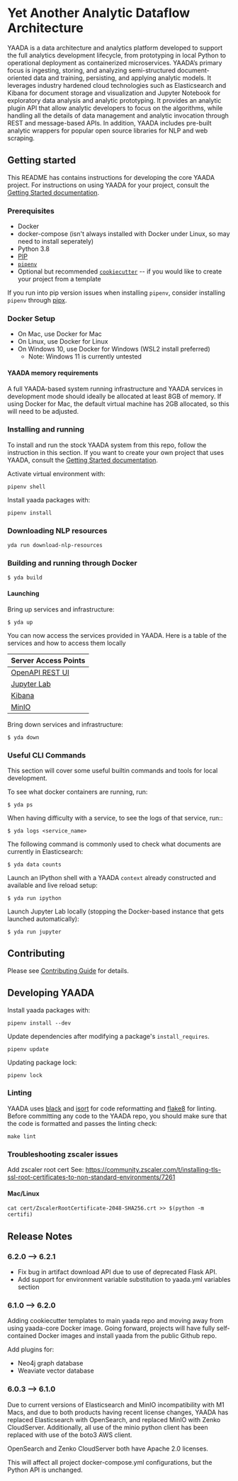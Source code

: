 # Yet Another Analytic Dataflow Architecture

YAADA is a data architecture and analytics platform developed to support the full analytics development lifecycle, from prototyping in local Python to operational deployment as containerized microservices. YAADA’s primary focus is ingesting, storing, and analyzing semi-structured document-oriented data and training, persisting, and applying analytic models. It leverages industry hardened cloud technologies such as Elasticsearch and Kibana for document storage and visualization and Jupyter Notebook for exploratory data analysis and analytic prototyping. It provides an analytic plugin API that allow analytic developers to focus on the algorithms, while handling all the details of data management and analytic invocation through REST and message-based APIs. In addition, YAADA includes pre-built analytic wrappers for popular open source libraries for NLP and web scraping.

## Getting started

This README has contains instructions for developing the core YAADA project. For instructions on using YAADA for your project, consult the [Getting Started documentation](https://aptima.github.io/yaada/getting-started/).

### Prerequisites
* Docker
* docker-compose (isn't always installed with Docker under Linux, so may need to install seperately)
* Python 3.8
* [PIP](https://pip.pypa.io/en/stable/)
* [`pipenv`](https://pipenv.pypa.io/en/latest/)
* Optional but recommended [`cookiecutter`](https://cookiecutter.readthedocs.io/en/stable/) -- if you would like to create your project from a template

If you run into pip version issues when installing `pipenv`, consider installing `pipenv` through [pipx](https://pipenv.pypa.io/en/latest/install/#isolated-installation-of-pipenv-with-pipx).

### Docker Setup

* On Mac, use Docker for Mac
* On Linux, use Docker for Linux
* On Windows 10, use Docker for Windows (WSL2 install preferred)
    * Note: Windows 11 is currently untested

#### YAADA memory requirements

A full YAADA-based system running infrastructure and YAADA services in development mode should ideally be allocated at least 8GB of memory. If using Docker for Mac, the default virtual machine has 2GB allocated, so this will need to be adjusted.

### Installing and running

To install and run the stock YAADA system from this repo, follow the instruction in this section. If you want to create your own project that uses YAADA, consult the [Getting Started documentation](https://aptima.github.io/yaada/getting-started/).

Activate virtual environment with:

```
pipenv shell
```

Install yaada packages with:

```
pipenv install
```

### Downloading NLP resources

```
yda run download-nlp-resources
```

### Building and running through Docker

```
$ yda build
```

#### Launching

Bring up services and infrastructure:

```
$ yda up
```

You can now access the services provided in YAADA. Here is a table of the services and how to access them locally

| Server Access Points                        |
| ------------------------------------------- |
| [OpenAPI REST UI](http://localhost:5000/ui) |
| [Jupyter Lab](http://localhost:8888/)       |
| [Kibana](http://localhost:5601)             |
| [MinIO](http://localhost:9000/)             |

Bring down services and infrastructure:

```
$ yda down
```

### Useful CLI Commands

This section will cover some useful builtin commands and tools for local development.

To see what docker containers are running, run:

```
$ yda ps 
```

When having difficulty with a service, to see the logs of that service, run::

```
$ yda logs <service_name>
```

The following command is commonly used to check what documents are currently in Elasticsearch:

```
$ yda data counts
```

Launch an IPython shell with a YAADA `context` already constructed and available and live reload setup:

```
$ yda run ipython
```

Launch Jupyter Lab locally (stopping the Docker-based instance that gets launched automatically):

```
$ yda run jupyter
```


## Contributing

Please see [Contributing Guide](CONTRIBUTING.md) for details.


## Developing YAADA

Install yaada packages with:

```
pipenv install --dev
```

Update dependencies after modifying a package's `install_requires`.

```
pipenv update
```

Updating package lock:

```
pipenv lock
```

### Linting

YAADA uses [black](https://black.readthedocs.io/en/stable/) and [isort](https://pycqa.github.io/isort/) for code reformatting and [flake8](https://flake8.pycqa.org/en/latest/) for linting. Before committing any code to the YAADA repo, you should make sure that the code is formatted and passes the linting check:

```
make lint
```

### Troubleshooting zscaler issues

Add zscaler root cert
See: https://community.zscaler.com/t/installing-tls-ssl-root-certificates-to-non-standard-environments/7261

#### Mac/Linux

```
cat cert/ZscalerRootCertificate-2048-SHA256.crt >> $(python -m certifi)
```

## Release Notes

### 6.2.0 --> 6.2.1

- Fix bug in artifact download API due to use of deprecated Flask API.
- Add support for environment variable substitution to yaada.yml variables section

### 6.1.0 --> 6.2.0
Adding cookiecutter templates to main yaada repo and moving away from using yaada-core Docker image. Going forward, projects will have fully self-contained Docker images and install yaada from the public Github repo.

Add plugins for:

- Neo4j graph database
- Weaviate vector database

### 6.0.3 --> 6.1.0
Due to current versions of Elasticsearch and MinIO incompatibility with M1 Macs, and due to both products having recent license changes,
YAADA has replaced Elasticsearch with OpenSearch, and replaced MinIO with Zenko CloudServer. Additionally, all use of the minio python 
client has been replaced with use of the boto3 AWS client.

OpenSearch and Zenko CloudServer both have Apache 2.0 licenses.

This will affect all project docker-compose.yml configurations, but the Python API is unchanged.

